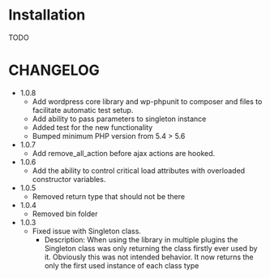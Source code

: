 Installation
============
TODO

CHANGELOG
=========
* 1.0.8
  * Add wordpress core library and wp-phpunit to composer and files to facilitate automatic test setup.
  * Add ability to pass parameters to singleton instance
  * Added test for the new functionality
  * Bumped minimum PHP version from 5.4 > 5.6
* 1.0.7
  * Add remove_all_action before ajax actions are hooked.
* 1.0.6
  * Add the ability to control critical load attributes with overloaded constructor variables.
* 1.0.5
  * Removed return type that should not be there
* 1.0.4
  * Removed bin folder
* 1.0.3
  * Fixed issue with Singleton class.
    * Description: When using the library in multiple plugins the Singleton class was only returning the class firstly ever
    used by it. Obviously this was not intended behavior. It now returns the only the first used instance of each class type
